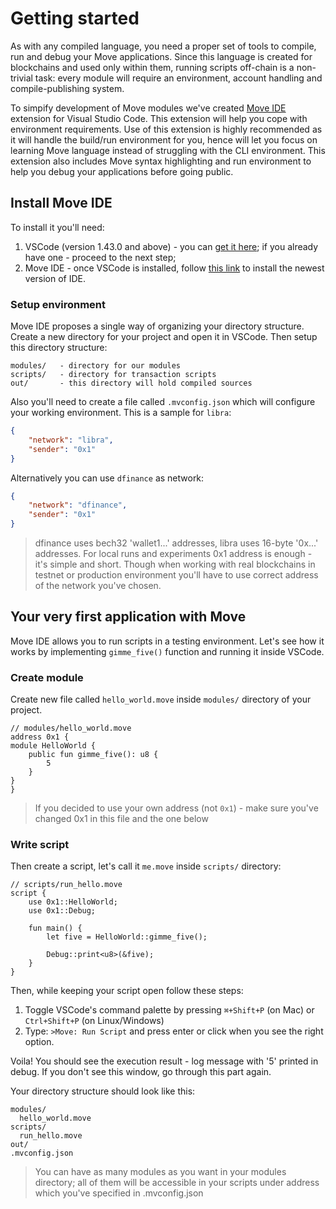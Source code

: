 # Getting started

As with any compiled language, you need a proper set of tools to compile, run and debug your Move applications. Since this language is created for blockchains and used only within them, running scripts off-chain is a non-trivial task: every module will require an environment, account handling and compile-publishing system.

To simpify development of Move modules we've created [Move IDE](https://github.com/damirka/vscode-move-ide) extension for Visual Studio Code. This extension will help you cope with environment requirements. Use of this extension is highly recommended as it will handle the build/run environment for you, hence will let you focus on learning Move language instead of struggling with the CLI environment. This extension also includes Move syntax highlighting and run environment to help you debug your applications before going public.

## Install Move IDE

To install it you'll need:

1. VSCode (version 1.43.0 and above) - you can [get it here](https://code.visualstudio.com/download); if you already have one - proceed to the next step;
2. Move IDE - once VSCode is installed, follow [this link](https://marketplace.visualstudio.com/items?itemName=damirka.move-ide) to install the newest version of IDE.

### Setup environment

Move IDE proposes a single way of organizing your directory structure. Create a new directory for your project and open it in VSCode. Then setup this directory structure:

```
modules/   - directory for our modules
scripts/   - directory for transaction scripts
out/       - this directory will hold compiled sources
```

Also you'll need to create a file called `.mvconfig.json` which will configure your working environment. This is a sample for `libra`:

```json
{
    "network": "libra",
    "sender": "0x1"
}
```

Alternatively you can use `dfinance` as network:

```json
{
    "network": "dfinance",
    "sender": "0x1"
}
```

> dfinance uses bech32 'wallet1...' addresses, libra uses 16-byte '0x...' addresses. For local runs and experiments 0x1 address is enough - it's simple and short. Though when working with real blockchains in testnet or production environment you'll have to use correct address of the network you've chosen.

## Your very first application with Move

Move IDE allows you to run scripts in a testing environment. Let's see how it works by implementing `gimme_five()` function and running it inside VSCode.

### Create module

Create new file called `hello_world.move` inside `modules/` directory of your project.
```Move
// modules/hello_world.move
address 0x1 {
module HelloWorld {
    public fun gimme_five(): u8 {
        5
    }
}
}
```

> If you decided to use your own address (not `0x1`) - make sure you've changed 0x1 in this file and the one below

### Write script

Then create a script, let's call it `me.move` inside `scripts/` directory:
```Move
// scripts/run_hello.move
script {
    use 0x1::HelloWorld;
    use 0x1::Debug;

    fun main() {
        let five = HelloWorld::gimme_five();

        Debug::print<u8>(&five);
    }
}
```

Then, while keeping your script open follow these steps:
1. Toggle VSCode's command palette by pressing `⌘+Shift+P` (on Mac) or `Ctrl+Shift+P` (on Linux/Windows)
2. Type: `>Move: Run Script` and press enter or click when you see the right option.

Voila! You should see the execution result - log message with '5' printed in debug. If you don't see this window, go through this part again.

Your directory structure should look like this:
```
modules/
  hello_world.move
scripts/
  run_hello.move
out/
.mvconfig.json
```

> You can have as many modules as you want in your modules directory; all of them will be accessible in your scripts under address which you've specified in .mvconfig.json
